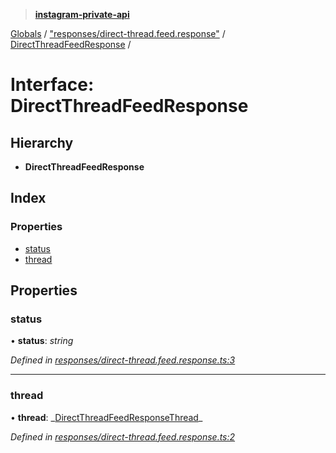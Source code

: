 > **[instagram-private-api](../README.md)**

[Globals](../README.md) / ["responses/direct-thread.feed.response"](../modules/_responses_direct_thread_feed_response_.md) / [DirectThreadFeedResponse](_responses_direct_thread_feed_response_.directthreadfeedresponse.md) /

# Interface: DirectThreadFeedResponse

## Hierarchy

- **DirectThreadFeedResponse**

## Index

### Properties

- [status](_responses_direct_thread_feed_response_.directthreadfeedresponse.md#status)
- [thread](_responses_direct_thread_feed_response_.directthreadfeedresponse.md#thread)

## Properties

### status

• **status**: _string_

_Defined in [responses/direct-thread.feed.response.ts:3](https://github.com/realinstadude/instagram-private-api/blob/4ae8fec/src/responses/direct-thread.feed.response.ts#L3)_

---

### thread

• **thread**: _[DirectThreadFeedResponseThread](\_responses_direct_thread_feed_response_.directthreadfeedresponsethread.md)\_

_Defined in [responses/direct-thread.feed.response.ts:2](https://github.com/realinstadude/instagram-private-api/blob/4ae8fec/src/responses/direct-thread.feed.response.ts#L2)_
